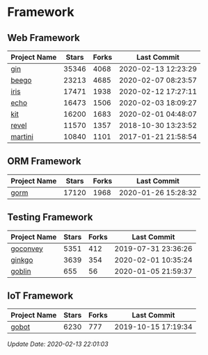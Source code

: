 # Framework

## Web Framework

| Project Name | Stars | Forks | Last Commit |
| ------------ | ----- | ----- | ----------- |
| [gin](https://github.com/gin-gonic/gin) | 35346 | 4068 | 2020-02-13 12:23:29 |
| [beego](https://github.com/astaxie/beego) | 23213 | 4685 | 2020-02-07 08:23:57 |
| [iris](https://github.com/kataras/iris) | 17471 | 1938 | 2020-02-12 17:27:11 |
| [echo](https://github.com/labstack/echo) | 16473 | 1506 | 2020-02-03 18:09:27 |
| [kit](https://github.com/go-kit/kit) | 16200 | 1683 | 2020-02-01 04:48:07 |
| [revel](https://github.com/revel/revel) | 11570 | 1357 | 2018-10-30 13:23:52 |
| [martini](https://github.com/go-martini/martini) | 10840 | 1101 | 2017-01-21 21:58:54 |

## ORM Framework

| Project Name | Stars | Forks | Last Commit |
| ------------ | ----- | ----- | ----------- |
| [gorm](https://github.com/jinzhu/gorm) | 17120 | 1968 | 2020-01-26 15:28:32 |

## Testing Framework

| Project Name | Stars | Forks | Last Commit |
| ------------ | ----- | ----- | ----------- |
| [goconvey](https://github.com/smartystreets/goconvey) | 5351 | 412 | 2019-07-31 23:36:26 |
| [ginkgo](https://github.com/onsi/ginkgo) | 3639 | 354 | 2020-02-01 10:35:24 |
| [goblin](https://github.com/franela/goblin) | 655 | 56 | 2020-01-05 21:59:37 |

## IoT Framework

| Project Name | Stars | Forks | Last Commit |
| ------------ | ----- | ----- | ----------- |
| [gobot](https://github.com/hybridgroup/gobot) | 6230 | 777 | 2019-10-15 17:19:34 |

*Update Date: 2020-02-13 22:01:03*